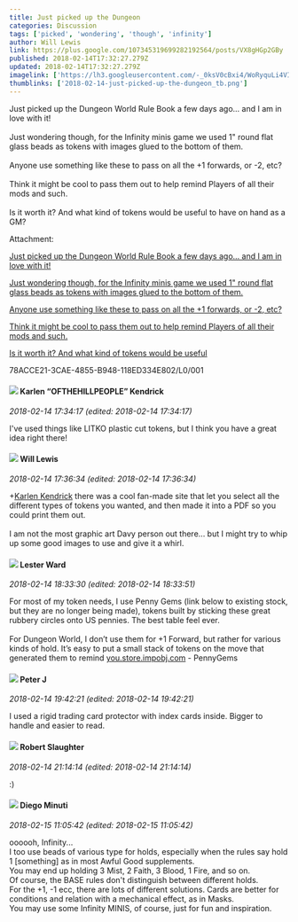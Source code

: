 ```yaml
---
title: Just picked up the Dungeon
categories: Discussion
tags: ['picked', 'wondering', 'though', 'infinity']
author: Will Lewis
link: https://plus.google.com/107345319699282192564/posts/VX8gHGp2GBy
published: 2018-02-14T17:32:27.279Z
updated: 2018-02-14T17:32:27.279Z
imagelink: ['https://lh3.googleusercontent.com/-_0ksV0cBxi4/WoRyquLi4VI/AAAAAAAAAtA/jfG9nIpopz4M8g9QGCeexGZ-KxDFbKE3QCJoC/w1136-h640/001']
thumblinks: ['2018-02-14-just-picked-up-the-dungeon_tb.png']
---
```


Just picked up the Dungeon World Rule Book a few days ago... and I am in love with it!<br /><br />Just wondering though, for the Infinity minis game we used 1&quot; round flat glass beads as tokens with images glued to the bottom of them.<br /><br />Anyone use something like these to pass on all the +1 forwards, or -2, etc?<br /><br />Think it might be cool to pass them out to help remind Players of all their mods and such.<br /><br />Is it worth it? And what kind of tokens would be useful to have on hand as a GM?


Attachment:

<a href='https://plus.google.com/photos/107345319699282192564/albums/6522464238004633553/6522464238615847250?sqi=100084733231320276299&sqsi=495ab0e7-7352-40c7-9718-677d19c9273e'>Just picked up the Dungeon World Rule Book a few days ago... and I am in love with it!

Just wondering though, for the Infinity minis game we used 1" round flat glass beads as tokens with images glued to the bottom of them.

Anyone use something like these to pass on all the +1 forwards, or -2, etc?

Think it might be cool to pass them out to help remind Players of all their mods and such.

Is it worth it? And what kind of tokens would be useful</a>


78ACCE21-3CAE-4855-B948-118ED334E802/L0/001
<div id='comment z12chnqrxqyfjdk5e04ch3sx3niqepowepc0k'>
  <h4><img src='{{site.baseurl}}//images/avatars/108408137525442565511_photo.jpg'> Karlen “OFTHEHILLPEOPLE” Kendrick</h4>
      <p><cite>2018-02-14 17:34:17 (edited: 2018-02-14 17:34:17)</cite></p>
        <p>I&#39;ve used things like LITKO plastic cut tokens, but I think you have a great idea right there!</p>
</div>
        

<div id='comment z12chnqrxqyfjdk5e04ch3sx3niqepowepc0k'>
  <h4><img src='{{site.baseurl}}//images/avatars/107345319699282192564_photo.jpg'> Will Lewis</h4>
      <p><cite>2018-02-14 17:36:34 (edited: 2018-02-14 17:36:34)</cite></p>
        <p><span class="proflinkWrapper"><span class="proflinkPrefix">+</span><a class="proflink" href="https://plus.google.com/108408137525442565511" oid="108408137525442565511">Karlen Kendrick</a></span> there was a cool fan-made site that let you select all the different types of tokens you wanted, and then made it into a PDF so you could print them out.<br /><br />I am not the most graphic art Davy person out there... but I might try to whip up some good images to use and give it a whirl.</p>
</div>
        

<div id='comment z12chnqrxqyfjdk5e04ch3sx3niqepowepc0k'>
  <h4><img src='{{site.baseurl}}//images/avatars/108131264929529993281_photo.jpg'> Lester Ward</h4>
      <p><cite>2018-02-14 18:33:30 (edited: 2018-02-14 18:33:51)</cite></p>
        <p>For most of my token needs, I use Penny Gems (link below to existing stock, but they are no longer being made), tokens built by sticking these great rubbery circles onto US pennies. The best table feel ever. <br /><br />For Dungeon World, I don’t use them for +1 Forward, but rather for various kinds of hold. It’s easy to put a small stack of tokens on the move that generated them to remind <a href="http://you.store.impobj.com" class="ot-anchor">you.store.impobj.com</a> - PennyGems</p>
</div>
        

<div id='comment z12chnqrxqyfjdk5e04ch3sx3niqepowepc0k'>
  <h4><img src='{{site.baseurl}}//images/avatars/113692337653837882568_photo.jpg'> Peter J</h4>
      <p><cite>2018-02-14 19:42:21 (edited: 2018-02-14 19:42:21)</cite></p>
        <p>I used a rigid trading card protector with index cards inside. Bigger to handle and easier to read.</p>
</div>
        

<div id='comment z12chnqrxqyfjdk5e04ch3sx3niqepowepc0k'>
  <h4><img src='{{site.baseurl}}//images/avatars/106502497268683547167_photo.jpg'> Robert Slaughter</h4>
      <p><cite>2018-02-14 21:14:14 (edited: 2018-02-14 21:14:14)</cite></p>
        <p>:)</p>
</div>
        

<div id='comment z12chnqrxqyfjdk5e04ch3sx3niqepowepc0k'>
  <h4><img src='{{site.baseurl}}//images/avatars/105865506865728214454_photo.jpg'> Diego Minuti</h4>
      <p><cite>2018-02-15 11:05:42 (edited: 2018-02-15 11:05:42)</cite></p>
        <p>oooooh, Infinity...<br />I too use beads of various type for holds, especially when the rules say hold 1 [something] as in most Awful Good supplements.<br />You may end up holding 3 Mist, 2 Faith, 3 Blood, 1 Fire, and so on.<br />Of course, the BASE rules don&#39;t distinguish between different holds.<br />For the +1, -1 ecc, there are lots of different solutions. Cards are better for conditions and relation with a mechanical effect, as in Masks. <br />You may use some Infinity MINIS, of course, just for fun and inspiration.</p>
</div>
        